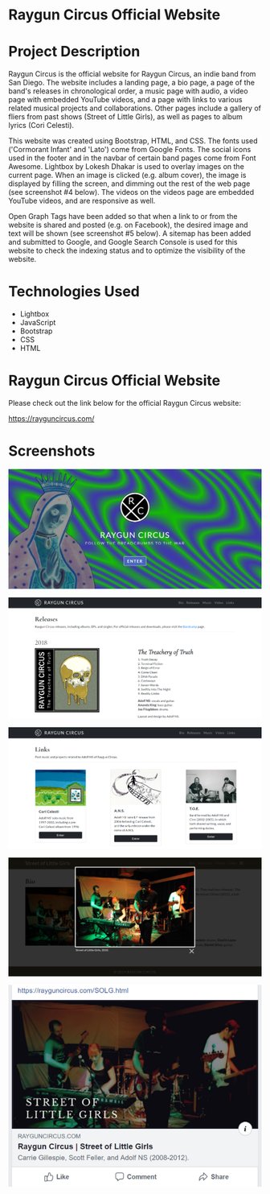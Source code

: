 # Raygun Circus Official Website

# Project Description

Raygun Circus is the official website for Raygun Circus, an indie band from San Diego. The website includes a landing page, a bio page, a page of the band's releases in chronological order, a music page with audio, a video page with embedded YouTube videos, and a page with links to various related musical projects and collaborations. Other pages include a gallery of fliers from past shows (Street of Little Girls), as well as pages to album lyrics (Cori Celesti).

This website was created using Bootstrap, HTML, and CSS. The fonts used ('Cormorant Infant' and 'Lato') come from Google Fonts. The social icons used in the footer and in the navbar of certain band pages come from Font Awesome. Lightbox by Lokesh Dhakar is used to overlay images on the current page. When an image is clicked (e.g. album cover), the image is displayed by filling the screen, and dimming out the rest of the web page (see screenshot #4 below). The videos on the videos page are embedded YouTube videos, and are responsive as well.

Open Graph Tags have been added so that when a link to or from the website is shared and posted (e.g. on Facebook), the desired image and text will be shown (see screenshot #5 below). A sitemap has been added and submitted to Google, and Google Search Console is used for this website to check the indexing status and to optimize the visibility of the website.

# Technologies Used

* Lightbox
* JavaScript
* Bootstrap
* CSS
* HTML

# Raygun Circus Official Website

Please check out the link below for the official Raygun Circus website:

https://rayguncircus.com/

# Screenshots

![Screenshot 01](screenshots/raygunCircus-screenshot01.jpg "Landing Page")

![Screenshot 02](screenshots/raygunCircus-screenshot02.png "Releases Page")

![Screenshot 03](screenshots/raygunCircus-screenshot03.png "Links Page")

![Screenshot 04](screenshots/raygunCircus-screenshot04.png "Street of Little Girls Home Page")

![Screenshot 05](screenshots/raygunCircus-screenshot05.png "Detail of posted link on Facebook page")
